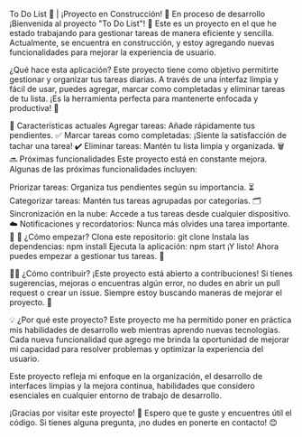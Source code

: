 To Do List 📝 | ¡Proyecto en Construcción!
🚧 En proceso de desarrollo
¡Bienvenida al proyecto "To Do List"! 🎉 Este es un proyecto en el que he estado trabajando para gestionar tareas de manera eficiente y sencilla. Actualmente, se encuentra en construcción, y estoy agregando nuevas funcionalidades para mejorar la experiencia de usuario.

¿Qué hace esta aplicación?
Este proyecto tiene como objetivo permitirte gestionar y organizar tus tareas diarias. A través de una interfaz limpia y fácil de usar, puedes agregar, marcar como completadas y eliminar tareas de tu lista. ¡Es la herramienta perfecta para mantenerte enfocada y productiva! 🚀

🔧 Características actuales
Agregar tareas: Añade rápidamente tus pendientes. ✅
Marcar tareas como completadas: ¡Siente la satisfacción de tachar una tarea! ✔️
Eliminar tareas: Mantén tu lista limpia y organizada. 🗑️
🔜 Próximas funcionalidades
Este proyecto está en constante mejora. Algunas de las próximas funcionalidades incluyen:

Priorizar tareas: Organiza tus pendientes según su importancia. ⏳
Categorizar tareas: Mantén tus tareas agrupadas por categorías. 🗂️
Sincronización en la nube: Accede a tus tareas desde cualquier dispositivo. ☁️
Notificaciones y recordatorios: Nunca más olvides una tarea importante. 🔔
🚀 ¿Cómo empezar?
Clona este repositorio: git clone <URL>
Instala las dependencias: npm install
Ejecuta la aplicación: npm start
¡Y listo! Ahora puedes empezar a gestionar tus tareas. 🎯

👩‍💻 ¿Cómo contribuir?
¡Este proyecto está abierto a contribuciones! Si tienes sugerencias, mejoras o encuentras algún error, no dudes en abrir un pull request o crear un issue. Siempre estoy buscando maneras de mejorar el proyecto. 🤝

💡 ¿Por qué este proyecto?
Este proyecto me ha permitido poner en práctica mis habilidades de desarrollo web mientras aprendo nuevas tecnologías. Cada nueva funcionalidad que agrego me brinda la oportunidad de mejorar mi capacidad para resolver problemas y optimizar la experiencia del usuario.

Este proyecto refleja mi enfoque en la organización, el desarrollo de interfaces limpias y la mejora continua, habilidades que considero esenciales en cualquier entorno de trabajo de desarrollo.

¡Gracias por visitar este proyecto! 🚀
Espero que te guste y encuentres útil el código. Si tienes alguna pregunta, ¡no dudes en ponerte en contacto! 😊
